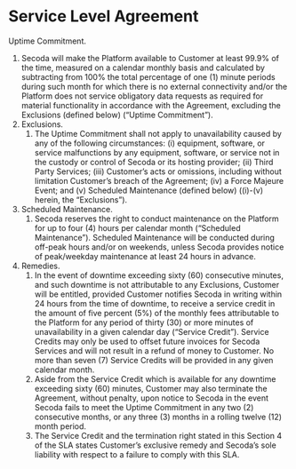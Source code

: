 # Service Level Agreement

Uptime Commitment.

1. Secoda will make the Platform available to Customer at least 99.9% of the time, measured on a calendar monthly basis and calculated by subtracting from 100% the total percentage of one (1) minute periods during such month for which there is no external connectivity and/or the Platform does not service obligatory data requests as required for material functionality in accordance with the Agreement, excluding the Exclusions (defined below) (“Uptime Commitment”).
2. Exclusions.
   1. The Uptime Commitment shall not apply to unavailability caused by any of the following circumstances: (i) equipment, software, or service malfunctions by any equipment, software, or service not in the custody or control of Secoda or its hosting provider; (ii) Third Party Services; (iii) Customer’s acts or omissions, including without limitation Customer’s breach of the Agreement; (iv) a Force Majeure Event; and (v) Scheduled Maintenance (defined below) ((i)-(v) herein, the “Exclusions”).
3. Scheduled Maintenance.
   1. Secoda reserves the right to conduct maintenance on the Platform for up to four (4) hours per calendar month (“Scheduled Maintenance”). Scheduled Maintenance will be conducted during off-peak hours and/or on weekends, unless Secoda provides notice of peak/weekday maintenance at least 24 hours in advance.
4. Remedies.
   1. In the event of downtime exceeding sixty (60) consecutive minutes, and such downtime is not attributable to any Exclusions, Customer will be entitled, provided Customer notifies Secoda in writing within 24 hours from the time of downtime, to receive a service credit in the amount of five percent (5%) of the monthly fees attributable to the Platform for any period of thirty (30) or more minutes of unavailability in a given calendar day (“Service Credit”). Service Credits may only be used to offset future invoices for Secoda Services and will not result in a refund of money to Customer. No more than seven (7) Service Credits will be provided in any given calendar month.&#x20;
   2. Aside from the Service Credit which is available for any downtime exceeding sixty (60) minutes, Customer may also terminate the Agreement, without penalty, upon notice to Secoda in the event Secoda fails to meet the Uptime Commitment in any two (2) consecutive months, or any three (3) months in a rolling twelve (12) month period.
   3. The Service Credit and the termination right stated in this Section 4 of the SLA states Customer’s exclusive remedy and Secoda’s sole liability with respect to a failure to comply with this SLA.
